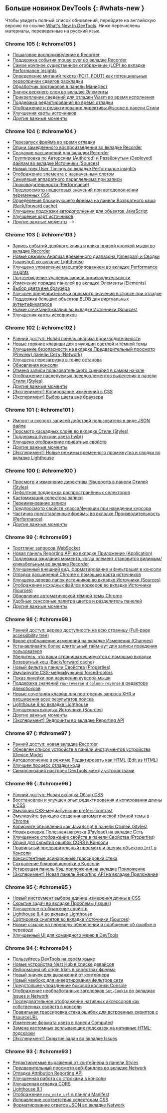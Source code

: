 ## Больше новинок DevTools {: #whats-new }

Чтобы увидеть полный список обновлений,  перейдите на английскую версию по ссылке 
<a href="/tags/new-in-devtools/" translate="no">What's New In DevTools</a>. Ниже перечислены материалы, переведенные на русский язык.

<!-- $content -->

<!-- ### Chrome 108 {: #chrome108 }

* [Hints for inactive CSS properties](/ru/blog/new-in-devtools-108/#css-hint)
* [Auto-detect XPath and text selectors in the Recorder panel](/ru/blog/new-in-devtools-108/#recorder)
* [Step through comma-separated expressions](/ru/blog/new-in-devtools-108/#debugging)
* [Improved Ignore list setting](/ru/blog/new-in-devtools-108/#ignore-list)
* [Miscellaneous highlights](/ru/blog/new-in-devtools-108/#misc)
 -->

<!-- ### Chrome 107 {: #chrome107 }

* [Customize keyboard shortcuts in DevTools](/ru/blog/new-in-devtools-107/#shortcuts)
* [Toggle light and dark themes with keyboard shortcut](/ru/blog/new-in-devtools-107/#toggle-themes)
* [Highlight C/C++ objects in the Memory Inspector](/ru/blog/new-in-devtools-107/#memory)
* [Support full initiator information for HAR import](/ru/blog/new-in-devtools-107/#har)
* [Start DOM search after pressing `Enter`](/ru/blog/new-in-devtools-107/#search-type)
* [Display `start` and `end` icons for `align-content` CSS flexbox properties](/ru/blog/new-in-devtools-107/#flexbox)
* [Miscellaneous highlights](/ru/blog/new-in-devtools-107/#misc)
 -->

<!-- ### Chrome 106 {: #chrome106 }

* [Group files by Authored / Deployed in the Sources panel](/ru/blog/new-in-devtools-106/#authored)
* [Linked stack traces for asynchronous operations](/ru/blog/new-in-devtools-106/#async)
* [Automatically ignore known third-party scripts](/ru/blog/new-in-devtools-106/#auto-ignore)
* [Improved call stack during debugging](/ru/blog/new-in-devtools-106/#call-stack)
* [Hiding ignore-listed sources in the Sources panel](/ru/blog/new-in-devtools-106/#ignore-nav)
* [Hiding ignore-listed files in the Command Menu](/ru/blog/new-in-devtools-106/#ignore-search)
* [New Interactions track in the Performance panel](/ru/blog/new-in-devtools-106/#performance)
* [LCP timings breakdown in the Performance Insights panel](/ru/blog/new-in-devtools-106/#insights)
* [Auto-generate default name for recordings in the Recorder panel](/ru/blog/new-in-devtools-106/#recorder)
* [Miscellaneous highlights](/ru/blog/new-in-devtools-106/#misc) -->


### Chrome 105 {: #chrome105 }

* [Пошаговое воспроизведение в Recorder](/ru/blog/new-in-devtools-105/#recorder)
* [Поддержка события mouse over во вкладке Recorder](/ru/blog/new-in-devtools-105/#recorder-hover)
* [Самое крупное существенное отображение (LCP) во вкладке Performance Insights](/ru/blog/new-in-devtools-105/#lcp)
* [Определение миганий текста (FOIT, FOUT) как потенциальных первопричин сдвигов раскладки](/ru/blog/new-in-devtools-105/#foit-fout)
* [Обработчик протоколов в панели Манифест](/ru/blog/new-in-devtools-105/#manifest)
* [Значок верхнего слоя во вкладке Элементы](/ru/blog/new-in-devtools-105/#top-layer)
* [Прикрепление сведений для отладки Wasm во время исполнения](/ru/blog/new-in-devtools-105/#wasm)
* [Поддержка редактирования во время отладки](/ru/blog/new-in-devtools-105/#live-edit)
* [Отображение и редактирование директивы @scope в панели Стили](/ru/blog/new-in-devtools-105/#scope)
* [Улучшения карты источников](/ru/blog/new-in-devtools-105/#sourcemaps)
* [Другие важные моменты](/ru/blog/new-in-devtools-105/#misc)


### Chrome 104 {: #chrome104 }

* [Перезапуск фрейма во время отладки](/ru/blog/new-in-devtools-104/#restart-frame)
* [Опции замедленного воспроизведения во вкладке Recorder](/ru/blog/new-in-devtools-104/#recorder)
* [Создание расширений для вкладки Recorder](/ru/blog/new-in-devtools-104/#recorder-extension)
* [Группировка по Авторским (Authored) и Развёрнутым (Deployed) файлам во вкладке Источники (Sources)](/ru/blog/new-in-devtools-104/#authored-deployed)
* [Новый трек User Timings во вкладке Performance insights](/ru/blog/new-in-devtools-104/#performance)
* [Отображение элемента с назначенным слотом](/ru/blog/new-in-devtools-104/#slot)
* [Симуляция аппаратного параллелизма при записи Производительности (Performance)](/ru/blog/new-in-devtools-104/#simulate)
* [Предпросмотр нецветовых значений при автодополнении переменных CSS](/ru/blog/new-in-devtools-104/#css-var)
* [Определение блокирующего фрейма на панели Возвратного кэша (Back/forward cache)](/ru/blog/new-in-devtools-104/#bfcache)
* [Улучшены подсказки автодополнения для объектов JavaScript](/ru/blog/new-in-devtools-104/#autocomplete)
* [Улучшение карт источников](/ru/blog/new-in-devtools-104/#sourcemaps)
* [Другие важные моменты](/ru/blog/new-in-devtools-104/#misc) -->

### Chrome 103 {: #chrome103 }

* [Запись событий двойного клика и клика правой кнопкой мыши во вкладке Recorder](/ru/blog/new-in-devtools-103/#recorder)
* [Новые режимы Анализа временного диапазона (timespan) и Сводки (snapshot) во вкладке Lighthouse](/ru/blog/new-in-devtools-103/#lighthouse)
* [Улучшено управление масштабированием во вкладке Performance Insights](/ru/blog/new-in-devtools-103/#zoom)
* [Подтверждение удаления записи производительности](/ru/blog/new-in-devtools-103/#delete)
* [Изменение порядка панелей во вкладке Элементы (Elements)](/ru/blog/new-in-devtools-103/#reorder-pane)
* [Выбор цвета вне браузера](/ru/blog/new-in-devtools-103/#color)
* [Улучшен предварительный просмотр значений в строке при отладке](/ru/blog/new-in-devtools-103/#inline-preview)
* [Поддержка больших объектов BLOB для виртуальных аутентификаторов](/ru/blog/new-in-devtools-103/#webauthn)
* [Новые сочетания клавиш во вкладке Источники (Sources)](/ru/blog/new-in-devtools-103/#shortcuts)
* [Улучшения карты исходников](/ru/blog/new-in-devtools-103/#sourcemaps)


### Chrome 102 {: #chrome102 }

* [Ранний доступ: Новая панель анализа производительности](/ru/blog/new-in-devtools-102/#perf)
* [Новые горячие клавиши для эмуляции светлой и тёмной темы](/ru/blog/new-in-devtools-102/#emulation)
* [Улучшение безопасности на вкладке Предварительный просмотр (Preview) панели Сеть (Network)](/ru/blog/new-in-devtools-102/#network-preview)
* [Улучшена перезагрузка в точке останова](/ru/blog/new-in-devtools-102/#debugger)
* [Обновления консоли](/ru/blog/new-in-devtools-102/#console)
* [Отмена записи пользовательского сценария в самом начале](/ru/blog/new-in-devtools-102/#recorder)
* [Отображение наследуемых псевдоэлементов выделения в панели Стили (Styles)](/ru/blog/new-in-devtools-102/#pseudo)
* [Другие важные моменты](/ru/blog/new-in-devtools-102/#misc)
* [[Эксперимент] Копирование изменений в CSS](/ru/blog/new-in-devtools-102/#copy)
* [[Эксперимент] Выбор цвета вне браузера](/ru/blog/new-in-devtools-102/#color-picker)

### Chrome 101 {: #chrome101 }

 * [Импорт и экспорт записей действий пользователя в виде JSON файла](/ru/blog/new-in-devtools-101/#recorder)
 * [Просмотр каскадных слоёв во вкладке Стили (Styles)](/ru/blog/new-in-devtools-101/#layer)
 * [Поддержка функции цвета hwb()](/ru/blog/new-in-devtools-101/#hwb)
 * [Улучшено отображение приватных свойств](/ru/blog/new-in-devtools-101/#private-props)
 * [Другие важные моменты](/ru/blog/new-in-devtools-101/#misc)
 * [[Эксперимент] Новые режимы временного промежутка и сводки во вкладке Lighthouse](/ru/blog/new-in-devtools-101/#lighthouse)


### Chrome 100 {: #chrome100 }

* [Просмотр и изменение директивы @supports в панели Стилей (Styles)](/ru/blog/new-in-devtools-100/#supports)
* [Дефолтная поддержка распространённых селекторов](/ru/blog/new-in-devtools-100/#selector)
* [Кастомизация селектора записи](/ru/blog/new-in-devtools-100/#customize-selector)
* [Переименование записи](/ru/blog/new-in-devtools-100/#recorder-rename)
* [Предпросмотр свойств класса/функции при наведении курсора](/ru/blog/new-in-devtools-100/#properties)
* [Частично представленные фреймы во вкладке Производительность (Performance)](/ru/blog/new-in-devtools-100/#perf)
* [Другие важные моменты](/ru/blog/new-in-devtools-100/#misc)


### Chrome 99 {: #chrome99 }

* [Троттлинг запросов WebSocket](/ru/blog/new-in-devtools-99/#websocket)
* [Новая панель Reporting API во вкладке Приложение (Application)](/ru/blog/new-in-devtools-99/#reporting-api)
* [Поддержка ожидания момента, когда элемент становится видимым/кликабельным во вкладке Recorder](/ru/blog/new-in-devtools-99/#recorder)
* [Улучшенный внешний вид, форматирование и фильтрация в консоли](/ru/blog/new-in-devtools-99/#console)
* [Отладка расширений Chrome с помощью карта источников](/ru/blog/new-in-devtools-99/#extension)
* [Улучшено дерево папок источников во вкладке Источники (Sources)](/ru/blog/new-in-devtools-99/#source-tree)
* [Отображение исходных файлов воркеров во вкладке Источники (Sources)](/ru/blog/new-in-devtools-99/#worker-sourcemap)
* [Обновление автоматической тёмной темы Chrome](/ru/blog/new-in-devtools-99/#auto-dark-mode)
* [Удобные сенсорные палитра цветов и разделитель панелей](/ru/blog/new-in-devtools-99/#touch-friendly)
* [Другие важные моменты](/ru/blog/new-in-devtools-99/#misc)


### Chrome 98 {: #chrome98 }

* [Ранний доступ: дерево доступности на всю страницу (Full-page accessibility tree)](/ru/blog/new-in-devtools-98/#a11y-tree)
* [Явное отображение изменений на вкладке Изменения (Changes)](/ru/blog/new-in-devtools-98/#changes)
* [Устанавливайте более длительный тайм-аут для записи поведения пользователя](/ru/blog/new-in-devtools-98/#recorder-timeout)
* [Убедитесь, что ваши страницы кешируются с помощью вкладки Возвратный кеш (Back/forward cache)](/ru/blog/new-in-devtools-98/#bfcache)
* [Новый фильтр в панели Свойства (Properties)](/ru/blog/new-in-devtools-98/#properties)
* [Эмулируйте CSS-медиафункцию forced-colors](/ru/blog/new-in-devtools-98/#forced-colors)
* [Показ линейки при наведении курсора мыши](/ru/blog/new-in-devtools-98/#show-rulers)
* [Поддержка значений `row-reverse` и `column-reverse` в редакторе флексбоксов](/ru/blog/new-in-devtools-98/#flexbox-editor)
* [Новые сочетания клавиш для повторения запроса XHR и расширения всех результатов поиска](/ru/blog/new-in-devtools-98/#shortcuts)
* [Lighthouse 9 во вкладке Lighthouse](/ru/blog/new-in-devtools-98/#lighthouse)
* [Улучшенная вкладка Источники (Sources)](/ru/blog/new-in-devtools-98/#sources)
* [Другие важные моменты](/ru/blog/new-in-devtools-98/#misc)
* [[Эксперимент] Эндпоинты во вкладке Reporting API](/ru/blog/new-in-devtools-98/#reporting-api)

### Chrome 97 {: #chrome97 }

* [Ранний доступ: новая вкладка Recorder](/ru/blog/new-in-devtools-97/#recorder)
* [Обновлён список устройств в панели инструментов устройства (Device Mode)](/ru/blog/new-in-devtools-97/#device)
* [Автодополнение в режиме Редактировать как HTML (Edit as HTML)](/ru/blog/new-in-devtools-97/#code-completion)
* [Улучшен процесс отладки кода](/ru/blog/new-in-devtools-97/#debugging)
* [Синхронизация настроек DevTools между устройствами](/ru/blog/new-in-devtools-97/#sync)

### Chrome 96 {: #chrome96 }

* [Ранний доступ: Новая вкладка Обзор CSS](/ru/blog/new-in-devtools-96/#css-overview)
* [Восстановлен и улучшен опыт редактирования и копирования длины в CSS](/ru/blog/new-in-devtools-966/#length)
* [Эмуляция CSS-медиафункции prefers-contrast](/ru/blog/new-in-devtools-96/#prefers-contrast)
* [Эмулируйте функцию создания автоматической тёмной темы в Chrome](/ru/blog/new-in-devtools-96/#auto-dark-mode)
* [Копируйте объявления как JavaScript в панели Стилей (Styles)](/ru/blog/new-in-devtools-96/#copy-as-js)
* [Новая вкладка Полезная нагрузка (Payload) на вкладке Сеть](/ru/blog/new-in-devtools-96/#payload)
* [Улучшенное отображение свойств в панели Свойства (Properties)](/ru/blog/new-in-devtools-96/#properties)
* [Опция для скрытия ошибок CORS в Консоли](/ru/blog/new-in-devtools-96/#hide-cors-errors)
* [Правильный предварительный просмотр и оценка объектов `Intl` в Консоли](/ru/blog/new-in-devtools-96/#intl)
* [Консистентные асинхронные трассировки стека](/ru/blog/new-in-devtools-96/#async)
* [Сохранение боковой колонки в Консоли](/ru/blog/new-in-devtools-96/#console-sidebar)
* [Устаревшая панель Кэш приложения на вкладке Приложение](/ru/blog/new-in-devtools-96/#app-cache)
* [[Эксперимент] Новая панель Reporting API на вкладке Приложение](/ru/blog/new-in-devtools-96/#reporting-api)

### Chrome 95 {: #chrome95 }

* [Новый инструмент выбора единиц измерения длины в CSS](/ru/blog/new-in-devtools-95/#length)
* [Скрытие задач во вкладке Проблемы (Issues)](/ru/blog/new-in-devtools-95/#hide-issues)
* [Улучшенное отображение свойств](/ru/blog/new-in-devtools-95/#properties)
* [Lighthouse 8.4 во вкладке Lighthouse](/ru/blog/new-in-devtools-95/#lighthouse)
* [Сортировка снипетов во вкладке Источники (Sources)](/ru/blog/new-in-devtools-95/#snippets)
* [Новые ссылки на переводы обновлений и сообщение об ошибке в переводе](/ru/blog/new-in-devtools-95/#localized)
* [Улучшенный UI для командного меню в DevTools](/ru/blog/new-in-devtools-95/#command-menu)


### Chrome 94 {: #chrome94 }

* [Пользуйтесь DevTools на своём языке](/ru/blog/new-in-devtools-94/#localized)
* [Новые устройства Nest Hub в списке девайсов](/ru/blog/new-in-devtools-94/#nest-hub)
* [Информация об origin trials в свойствах фрейма](/ru/blog/new-in-devtools-94/#origin-trials)
* [Новый значок для выражений от контейнера](/ru/blog/new-in-devtools-94/#container-queries)
* [Новый чекбокс для инвертирования фильтров сети](/ru/blog/new-in-devtools-94/#nvert-network-filter)
* [Предстоящее упразднение боковой колонки Console](/ru/blog/new-in-devtools-94/#deprecated)
* [Отображение необработанных заголовков `Set-Cookie` во вкладках Issues и Network](/ru/blog/new-in-devtools-94/#raw-cookies)
* [Последовательное отображение нативных аксессоров как собственных свойств в консоли](/ru/blog/new-in-devtools-94/#native-accessors)
* [Правильная трассировка стека ошибок для встроенных скриптов с #sourceURL](/ru/blog/new-in-devtools-94/#inline-script)
* [Изменение формата цвета в панели Computed](/ru/blog/new-in-devtools-94/#color-unit)
* [Замена кастомных всплывающих подсказок на нативные HTML-подсказки](/ru/blog/new-in-devtools-94/#tooltip)
* [[Эксперимент] Скрытие задач во вкладке Issues](/ru/blog/new-in-devtools-94/#hide-issues)


### Chrome 93 {: #chrome93 }

* [Редактируемые выражения от контейнера в панели Styles](/ru/blog/new-in-devtools-93/#container-queries)
* [Предварительный просмотр веб-бандлов во вкладке Network](/ru/blog/new-in-devtools-93/#web-bundle)
* [Отладка Attribution Reporting API](/ru/blog/new-in-devtools-93/#attribution-reporting)
* [Улучшенная работа со строками в консоли](/ru/blog/new-in-devtools-93/#string)
* [Улучшенная отладка CORS](/ru/blog/new-in-devtools-93/#cors)
* [Lighthouse 8.1](/ru/blog/new-in-devtools-93/#lighthouse)
* [Отображение `new_note_url` в панели Manifest](/ru/blog/new-in-devtools-93/#new-note-url)
* [Исправление соответствия селекторам CSS](/ru/blog/new-in-devtools-93/#matching-selectors)
* [Форматирование ответов JSON во вкладке Network](/ru/blog/new-in-devtools-93/#pretty-print-json)
